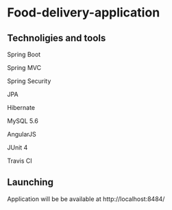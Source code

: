 # Food-delivery-application
  
## Technoligies and tools
Spring Boot

Spring MVC

Spring Security

JPA

Hibernate

MySQL 5.6

AngularJS

JUnit 4

Travis CI

  
## Launching
Application will be be available at http://localhost:8484/                                                                               
